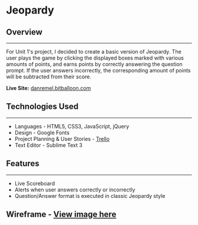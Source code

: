 # Jeopardy

## Overview
---
For Unit 1's project, I decided to create a basic version of Jeopardy. The user plays the game by clicking the displayed boxes marked with various amounts of points, and earns points by correctly answering the question prompt. If the user answers incorrectly, the corresponding amount of points will be subtracted from their score.

**Live Site:** [danremel.bitballoon.com](danremel.bitballoon.com)

## Technologies Used
---
* Languages - HTML5, CSS3, JavaScript, jQuery
* Design - Google Fonts
* Project Planning & User Stories - [Trello](https://trello.com/b/EhQsjl1S/wdi-project-jeopardy)
* Text Editor - Sublime Text 3

## Features
---
* Live Scoreboard
* Alerts when user answers correctly or incorrectly
* Question/Answer format is executed in classic Jeopardy style

## Wireframe - [View image here](https://drive.google.com/file/d/0B9FkkELOepMtZVVIcVg0SUZndlZvUzJERjBiNmhWWnV6Njdv/view?usp=sharing)
